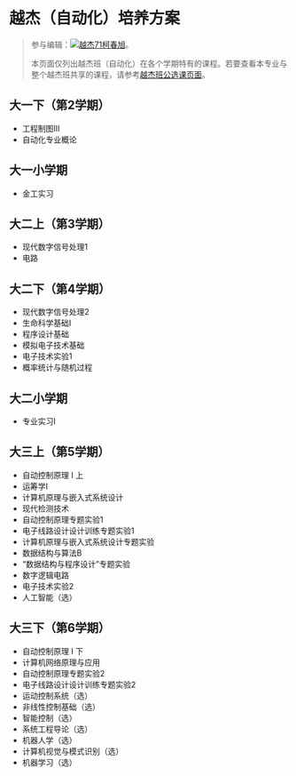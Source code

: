 # 越杰（自动化）培养方案
> 参与编辑：[![越杰71柯春旭](person)](@kechunxu)。
> 
> 本页面仅列出越杰班（自动化）在各个学期特有的课程。若要查看本专业与整个越杰班共享的课程，请参考[越杰班公选课页面](/program/yuejie)。

## 大一下（第2学期）
- 工程制图Ⅲ
- 自动化专业概论

## 大一小学期
- 金工实习

## 大二上（第3学期）
- 现代数字信号处理1
- 电路

## 大二下（第4学期）
- 现代数字信号处理2
- 生命科学基础I
- 程序设计基础
- 模拟电子技术基础
- 电子技术实验1
- 概率统计与随机过程

## 大二小学期
- 专业实习Ⅰ

## 大三上（第5学期）
- 自动控制原理 I 上
- 运筹学I
- 计算机原理与嵌入式系统设计
- 现代检测技术
- 自动控制原理专题实验1
- 电子线路设计设计训练专题实验1
- 计算机原理与嵌入式系统设计专题实验
- 数据结构与算法B
- “数据结构与程序设计”专题实验
- 数字逻辑电路
- 电子技术实验2
- 人工智能（选）

## 大三下（第6学期）
- 自动控制原理 I 下
- 计算机网络原理与应用
- 自动控制原理专题实验2
- 电子线路设计设计训练专题实验2
- 运动控制系统（选）
- 非线性控制基础（选）
- 智能控制（选）
- 系统工程导论（选）
- 机器人学（选）
- 计算机视觉与模式识别（选）
- 机器学习（选）
